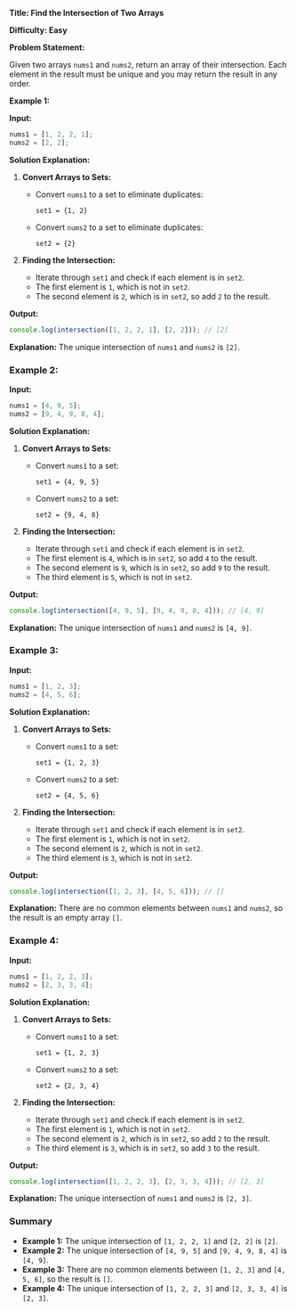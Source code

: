 **Title: Find the Intersection of Two Arrays**

**Difficulty: Easy**

**Problem Statement:**

Given two arrays `nums1` and `nums2`, return an array of their intersection. Each element in the result must be unique and you may return the result in any order.

**Example 1:**

**Input:**

```javascript
nums1 = [1, 2, 2, 1];
nums2 = [2, 2];
```

**Solution Explanation:**

1. **Convert Arrays to Sets:**

   - Convert `nums1` to a set to eliminate duplicates:
     ```
     set1 = {1, 2}
     ```
   - Convert `nums2` to a set to eliminate duplicates:
     ```
     set2 = {2}
     ```

2. **Finding the Intersection:**

   - Iterate through `set1` and check if each element is in `set2`.
   - The first element is `1`, which is not in `set2`.
   - The second element is `2`, which is in `set2`, so add `2` to the result.

**Output:**

```javascript
console.log(intersection([1, 2, 2, 1], [2, 2])); // [2]
```

**Explanation:** The unique intersection of `nums1` and `nums2` is `[2]`.

### Example 2:

**Input:**

```javascript
nums1 = [4, 9, 5];
nums2 = [9, 4, 9, 8, 4];
```

**Solution Explanation:**

1. **Convert Arrays to Sets:**

   - Convert `nums1` to a set:
     ```
     set1 = {4, 9, 5}
     ```
   - Convert `nums2` to a set:
     ```
     set2 = {9, 4, 8}
     ```

2. **Finding the Intersection:**

   - Iterate through `set1` and check if each element is in `set2`.
   - The first element is `4`, which is in `set2`, so add `4` to the result.
   - The second element is `9`, which is in `set2`, so add `9` to the result.
   - The third element is `5`, which is not in `set2`.

**Output:**

```javascript
console.log(intersection([4, 9, 5], [9, 4, 9, 8, 4])); // [4, 9]
```

**Explanation:** The unique intersection of `nums1` and `nums2` is `[4, 9]`.

### Example 3:

**Input:**

```javascript
nums1 = [1, 2, 3];
nums2 = [4, 5, 6];
```

**Solution Explanation:**

1. **Convert Arrays to Sets:**

   - Convert `nums1` to a set:
     ```
     set1 = {1, 2, 3}
     ```
   - Convert `nums2` to a set:
     ```
     set2 = {4, 5, 6}
     ```

2. **Finding the Intersection:**

   - Iterate through `set1` and check if each element is in `set2`.
   - The first element is `1`, which is not in `set2`.
   - The second element is `2`, which is not in `set2`.
   - The third element is `3`, which is not in `set2`.

**Output:**

```javascript
console.log(intersection([1, 2, 3], [4, 5, 6])); // []
```

**Explanation:** There are no common elements between `nums1` and `nums2`, so the result is an empty array `[]`.

### Example 4:

**Input:**

```javascript
nums1 = [1, 2, 2, 3];
nums2 = [2, 3, 3, 4];
```

**Solution Explanation:**

1. **Convert Arrays to Sets:**

   - Convert `nums1` to a set:
     ```
     set1 = {1, 2, 3}
     ```
   - Convert `nums2` to a set:
     ```
     set2 = {2, 3, 4}
     ```

2. **Finding the Intersection:**

   - Iterate through `set1` and check if each element is in `set2`.
   - The first element is `1`, which is not in `set2`.
   - The second element is `2`, which is in `set2`, so add `2` to the result.
   - The third element is `3`, which is in `set2`, so add `3` to the result.

**Output:**

```javascript
console.log(intersection([1, 2, 2, 3], [2, 3, 3, 4])); // [2, 3]
```

**Explanation:** The unique intersection of `nums1` and `nums2` is `[2, 3]`.

### Summary

- **Example 1:** The unique intersection of `[1, 2, 2, 1]` and `[2, 2]` is `[2]`.
- **Example 2:** The unique intersection of `[4, 9, 5]` and `[9, 4, 9, 8, 4]` is `[4, 9]`.
- **Example 3:** There are no common elements between `[1, 2, 3]` and `[4, 5, 6]`, so the result is `[]`.
- **Example 4:** The unique intersection of `[1, 2, 2, 3]` and `[2, 3, 3, 4]` is `[2, 3]`.


